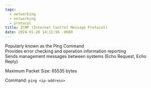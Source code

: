 ```yaml
---
tags:
  - networking
  - networking
  - protocol
title: ICMP (Internet Control Message Protocol)
date: 2024-01-28 14:15:56 -0600
---
```


Popularly known as the Ping Command  
Provides error checking and operation information reporting    
Sends management messages between systems (Echo Request, Echo Reply)

Maximum Packet Size: 65535 bytes

Command: `ping <ip-address>`
